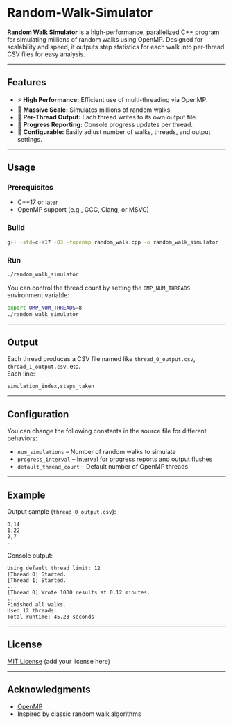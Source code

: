 # Random-Walk-Simulator

**Random Walk Simulator** is a high-performance, parallelized C++ program for simulating millions of random walks using OpenMP. Designed for scalability and speed, it outputs step statistics for each walk into per-thread CSV files for easy analysis.

---

## Features

- ⚡ **High Performance:** Efficient use of multi-threading via OpenMP.
- 🧮 **Massive Scale:** Simulates millions of random walks.
- 📝 **Per-Thread Output:** Each thread writes to its own output file.
- 🔎 **Progress Reporting:** Console progress updates per thread.
- 🔧 **Configurable:** Easily adjust number of walks, threads, and output settings.

---

## Usage

### Prerequisites

- C++17 or later
- OpenMP support (e.g., GCC, Clang, or MSVC)

### Build

```bash
g++ -std=c++17 -O3 -fopenmp random_walk.cpp -o random_walk_simulator
```

### Run

```bash
./random_walk_simulator
```

You can control the thread count by setting the `OMP_NUM_THREADS` environment variable:

```bash
export OMP_NUM_THREADS=8
./random_walk_simulator
```

---

## Output

Each thread produces a CSV file named like `thread_0_output.csv`, `thread_1_output.csv`, etc.  
Each line:  
```
simulation_index,steps_taken
```

---

## Configuration

You can change the following constants in the source file for different behaviors:

- `num_simulations` – Number of random walks to simulate
- `progress_interval` – Interval for progress reports and output flushes
- `default_thread_count` – Default number of OpenMP threads

---

## Example

Output sample (`thread_0_output.csv`):

```
0,14
1,22
2,7
...
```

Console output:

```
Using default thread limit: 12
[Thread 0] Started.
[Thread 1] Started.
...
[Thread 0] Wrote 1000 results at 0.12 minutes.
...
Finished all walks.
Used 12 threads.
Total runtime: 45.23 seconds
```

---

## License

[MIT License](LICENSE) (add your license here)

---

## Acknowledgments

- [OpenMP](https://www.openmp.org/)
- Inspired by classic random walk algorithms
